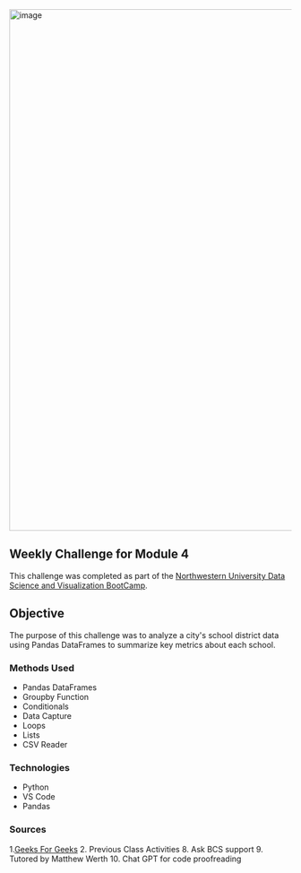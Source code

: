 <img width="931" alt="image" src="https://github.com/AlyssaCullinan/pandas-challenge/assets/141466633/3f008ecd-9846-48c0-a6f0-28f36288c695">

## Weekly Challenge for Module 4

This challenge was completed as part of the [Northwestern University Data Science and Visualization BootCamp](https://bootcamp.northwestern.edu/data/).

## Objective
The purpose of this challenge was to analyze a city's school district data using Pandas DataFrames to summarize key metrics about each school.

### Methods Used
* Pandas DataFrames
* Groupby Function
* Conditionals
* Data Capture
* Loops
* Lists
* CSV Reader

### Technologies 
* Python
* VS Code
* Pandas

### Sources
1.[Geeks For Geeks](https://www.geeksforgeeks.org/selecting-rows-in-pandas-dataframe-based-on-conditions/) 2. Previous Class Activities 8. Ask BCS support 9. Tutored by Matthew Werth 10. Chat GPT for code proofreading
